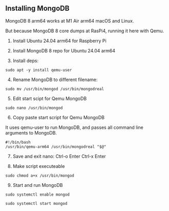 
## Installing MongoDB 

MongoDB 8 arm64 works at M1 Air arm64 macOS and Linux.

But because MongoDB 8 core dumps at RasPi4, running it here with Qemu.

1. Install Ubuntu 24.04 arm64 for Raspberry Pi

2. Install MongoDB 8 repo for Ubuntu 24.04 arm64

3. Install deps:

```
sudo apt -y install qemu-user
```

4. Rename MongoDB to different filename:

```
sudo mv /usr/bin/mongod /usr/bin/mongodreal
```

5. Edit start scipt for Qemu MongoDB

```
sudo nano /usr/bin/mongod
```

6. Copy paste start script for Qemu MongoDB

It uses qemu-user to run MongoDB,
and passes all command line arguments to MongoDB.

```
#!/bin/bash
/usr/bin/qemu-arm64 /usr/bin/mongodreal "$@"
```

7. Save and exit nano: Ctrl-o Enter Ctrl-x Enter

8. Make script executeable

```
sudo chmod a+x /usr/bin/mongod
```

9. Start and run MongoDB

```
sudo systemctl enable mongod

sudo systemctl start mongod
```

